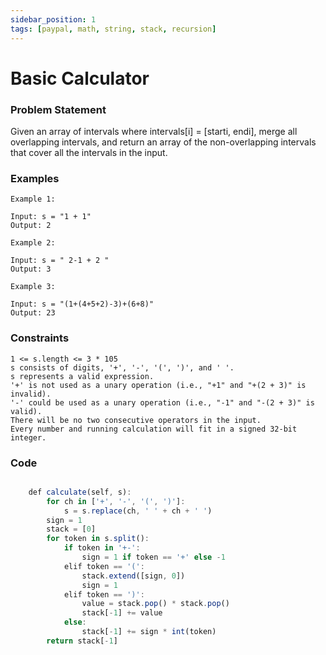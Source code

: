 ```yaml
---
sidebar_position: 1
tags: [paypal, math, string, stack, recursion]
---
```


# Basic Calculator

### Problem Statement

Given an array of intervals where intervals[i] = [starti, endi], merge all overlapping intervals, and return an array of the non-overlapping intervals that cover all the intervals in the input.

### Examples

```
Example 1:

Input: s = "1 + 1"
Output: 2

Example 2:

Input: s = " 2-1 + 2 "
Output: 3

Example 3:

Input: s = "(1+(4+5+2)-3)+(6+8)"
Output: 23
```

### Constraints

```
1 <= s.length <= 3 * 105
s consists of digits, '+', '-', '(', ')', and ' '.
s represents a valid expression.
'+' is not used as a unary operation (i.e., "+1" and "+(2 + 3)" is invalid).
'-' could be used as a unary operation (i.e., "-1" and "-(2 + 3)" is valid).
There will be no two consecutive operators in the input.
Every number and running calculation will fit in a signed 32-bit integer.
```

### Code

```jsx title="Python3 Code"

    def calculate(self, s):
        for ch in ['+', '-', '(', ')']:
            s = s.replace(ch, ' ' + ch + ' ')
        sign = 1
        stack = [0]
        for token in s.split():
            if token in '+-':
                sign = 1 if token == '+' else -1
            elif token == '(':
                stack.extend([sign, 0])
                sign = 1
            elif token == ')':
                value = stack.pop() * stack.pop()
                stack[-1] += value
            else:
                stack[-1] += sign * int(token)
        return stack[-1]
```
